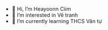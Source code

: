- 👋 Hi, I’m Heayoonn Ciim
- 👀 I’m interested in Vẽ tranh
- 🌱 I’m currently learning THCS Văn tự


<!---
nfjkdgbsdj/nfjkdgbsdj is a ✨ special ✨ repository because its `README.md` (this file) appears on your GitHub profile.
You can click the Preview link to take a look at your changes.
--->
